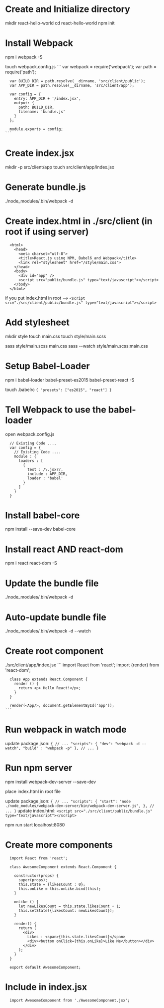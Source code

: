 # Create and Initialize directory
  mkdir react-hello-world
  cd react-hello-world
  npm init

# Install Webpack
  npm i webpack -S

  touch webpack.config.js
    ```
      var webpack = require('webpack');
      var path = require('path');

      var BUILD_DIR = path.resolve(__dirname, 'src/client/public');
      var APP_DIR = path.resolve(__dirname, 'src/client/app');

      var config = {
        entry: APP_DIR + '/index.jsx',
        output: {
          path: BUILD_DIR,
          filename: 'bundle.js'
        }
      };

      module.exports = config;
    ```

# Create index.jsx
  mkdir -p src/client/app
  touch src/client/app/index.jsx

# Generate bundle.js
  ./node_modules/.bin/webpack -d

# Create index.html in ./src/client (in root if using server)
  ```
    <html>
      <head>
        <meta charset="utf-8">
        <title>React.js using NPM, Babel6 and Webpack</title>
        <link rel="stylesheet" href="/style/main.css">
      </head>
      <body>
        <div id="app" />
        <script src="public/bundle.js" type="text/javascript"></script>
      </body>
    </html>
  ```

  if you put index.html in root -->
    ```
      <script src="./src/client/public/bundle.js" type="text/javascript"></script>
    ```

# Add stylesheet
  mkdir style
  touch main.css
  touch style/main.scss

  sass style/main.scss main.css
  sass --watch style/main.scss:main.css


# Setup Babel-Loader
  npm i babel-loader babel-preset-es2015 babel-preset-react -S

  touch .babelrc
    ```
      {
        "presets": ["es2015", "react"]
      }
    ```

# Tell Webpack to use the babel-loader
  open webpack.config.js
  ```
    // Existing Code ....
    var config = {
      // Existing Code ....
      module : {
        loaders : [
          {
            test : /\.jsx?/,
            include : APP_DIR,
            loader : 'babel'
          }
        ]
      }
    }
  ```
# Install babel-core
  npm install --save-dev babel-core

# Install react AND react-dom
  npm i react react-dom -S

# Update the bundle file
  ./node_modules/.bin/webpack -d

# Auto-update bundle file
  ./node_modules/.bin/webpack -d --watch

# Create root component
  ./src/client/app/index.jsx
    ```
      import React from 'react';
      import {render} from 'react-dom';

      class App extends React.Component {
        render () {
          return <p> Hello React!</p>;
        }
      }

      render(<App/>, document.getElementById('app'));
    ```

# Run webpack in watch mode
  update package.json:
    ```
      {
        // ...
        "scripts": {
          "dev": "webpack -d --watch",
          "build" : "webpack -p"
        },
        // ...
      }
    ```

# Run npm server
  npm install webpack-dev-server --save-dev

  place index.html in root file

  update package.json:
    ```
      {
        // ...
        "scripts": {
          "start": "node ./node_modules/webpack-dev-server/bin/webpack-dev-server.js",
        },
        // ...
      }
    ```
  update index.html:
    ```
      <script src="./src/client/public/bundle.js" type="text/javascript"></script>
    ```

  npm run start
  localhost:8080

# Create more components
```
  import React from 'react';

  class AwesomeComponent extends React.Component {

    constructor(props) {
      super(props);
      this.state = {likesCount : 0};
      this.onLike = this.onLike.bind(this);
    }

    onLike () {
      let newLikesCount = this.state.likesCount + 1;
      this.setState({likesCount: newLikesCount});
    }

    render() {
      return (
        <div>
          Likes : <span>{this.state.likesCount}</span>
          <div><button onClick={this.onLike}>Like Me</button></div>
        </div>
      );
    }
  }

  export default AwesomeComponent;
```

# Include in index.jsx
  ```
    import AwesomeComponent from './AwesomeComponent.jsx';
  ```
